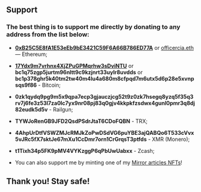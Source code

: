 ## Support

### The best thing is to support me directly by donating to any address from the list below:


- **[0xB25C5E8fA1E53eEb9bE3421C59F6A66B786ED77A](https://etherscan.io/address/0xB25C5E8fA1E53eEb9bE3421C59F6A66B786ED77A)** or [officercia.eth](https://etherscan.io/address/0xB25C5E8fA1E53eEb9bE3421C59F6A66B786ED77A#tokentxns) — Ethereum;

- **[17Ydx9m7vrhnx4XjZPuGPMqrhw3sDviNTU](https://blockchair.com/bitcoin/address/17Ydx9m7vrhnx4XjZPuGPMqrhw3sDviNTU)** or **bc1q75zgp5jurtm96nltt9c9kzjnrt33uylr8uvdds** or **bc1p378ghr5k40tm2tw40m4lu4a680m8cfpqd7m6utx5d6p28e5xvnpsqs9f86** - Bitcoin;

- **0zk1qydq9pg9m5x9qpa7ecp3gjauczjcg52t9z0zk7hsegq8yzq5f35q3rv7j6fe3z53l7za0lc7yx9nr08pj83q0gjv4kkpkfzsdwx4gunl0pmr3q8dj82eudk5d5v** - Railgun;

- **TYWJoRenGB9JFD2QsdPSdrJtaT6CDoFQBN** - TRX;

- **4AhpUrDtfVSWZMJcRMJkZoPwDSdVG6puYBE3ajQABQo6T533cVvx5vJRc5fX7sktJe67mXu1CcDmr7orn1CrGrqsT3ptfds** - XMR (Monero);

- **t1Tixh34p5FK9pMV4VYKzggP6qPbUwUabxx** - Zcash;

- You can also support me by minting one of my [Mirror articles NFTs](https://officercia.mirror.xyz/)!

## **Thank you! Stay safe!**
